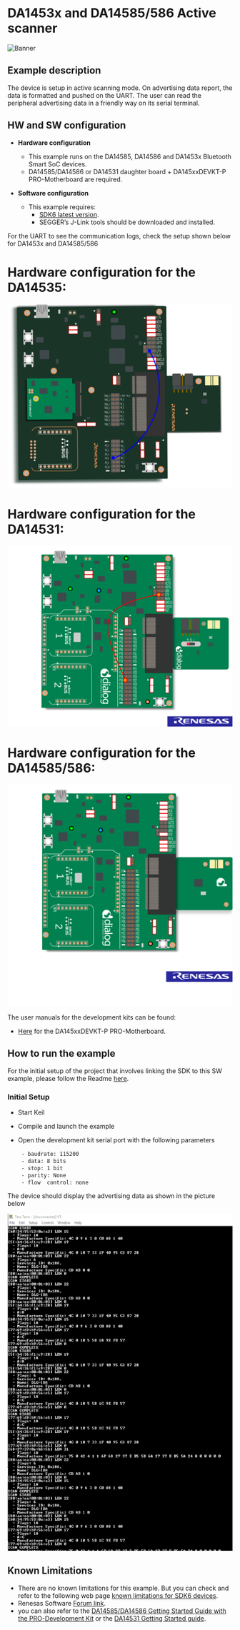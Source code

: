 
# DA1453x and DA14585/586 Active scanner

![Banner](https://s3.eu-central-1.amazonaws.com/lpccs-docs.renesas.com/metadata/BLE_SDK6_examples/connectivity/active_scanner/banner.svg?v=1)


## Example description

The device is setup in active scanning mode. On advertising data report, the data is formatted and pushed on the UART. 
The user can read the peripheral advertising data in a friendly way on its serial terminal.

## HW and SW configuration

* **Hardware configuration**

    - This example runs on the DA14585, DA14586 and DA1453x Bluetooth Smart SoC devices.
    - DA14585/DA14586 or DA14531 daughter board + DA145xxDEVKT-P PRO-Motherboard are required.

* **Software configuration**

    - This example requires:
        * [SDK6 latest version](https://www.renesas.com/us/en/document/swo/sdk60221401-da1453x-da145856?r=1564826).
        * SEGGER’s J-Link tools should be downloaded and installed.

For the UART to see the communication logs, check the setup shown below for DA1453x and DA14585/586

# Hardware configuration for the DA14535:

![DA14535 Jumper setting](assets/da14535_535dau.svg)

# Hardware configuration for the DA14531:

![DA14531 Jumper setting](assets/da14531.svg)


# Hardware configuration for the DA14585/586:

 
![DA14585 Jumper setting  ](assets/da14585.svg )


The user manuals for the development kits can be found:

- [Here](http://lpccs-docs.renesas.com/UM-B-117-DA14531-Getting-Started-With-The-Pro-Development-Kit/02_Introduction/Introduction.html) for the DA145xxDEVKT-P PRO-Motherboard.


## How to run the example

For the initial setup of the project that involves linking the SDK to this SW example, please follow the Readme [here](../../Readme.md).

### Initial Setup

 - Start Keil
 - Compile and launch the example
 - Open the development kit serial port with the following parameters

		- baudrate: 115200
		- data: 8 bits
		- stop: 1 bit
		- parity: None
		- flow  control: none

The device should display the advertising data as shown in the picture below

![Scan_results](assets/active_scanner.png)



## Known Limitations


- There are no known limitations for this example. But you can check and refer to the following web page [known limitations for SDK6 devices](https://lpccs-docs.renesas.com/sdk6_kll/index.html).
- Renesas Software [Forum link](https://www.dialog-semiconductor.com/forum).
- you can also refer to the [DA14585/DA14586 Getting Started Guide with the PRO-Development Kit](https://lpccs-docs.renesas.com/da14585_getting_started/index.html) or the [DA14531 Getting Started guide](https://lpccs-docs.renesas.com/UM-B-117-DA14531-Getting-Started-With-The-Pro-Development-Kit/index.html).

